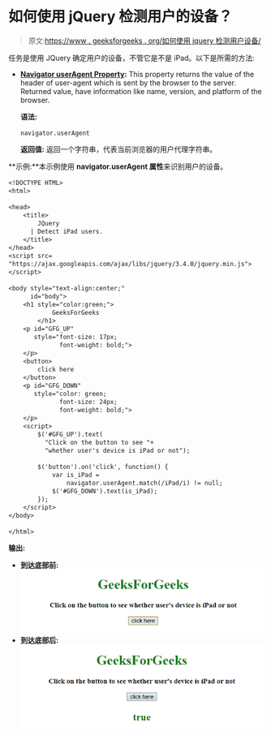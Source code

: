 # 如何使用 jQuery 检测用户的设备？

> 原文:[https://www . geeksforgeeks . org/如何使用 jquery 检测用户设备/](https://www.geeksforgeeks.org/how-to-detect-the-users-device-using-jquery/)

任务是使用 JQuery 确定用户的设备，不管它是不是 iPad。以下是所需的方法:

*   **[Navigator userAgent Property](https://www.geeksforgeeks.org/html-navigator-useragent-property/):**
    This property returns the value of the header of user-agent which is sent by the browser to the server.
    Returned value, have information like name, version, and platform of the browser.

    **语法:**

    ```
    navigator.userAgent

    ```

    **返回值:**
    返回一个字符串，代表当前浏览器的用户代理字符串。

**示例:**本示例使用 **navigator.userAgent 属性**来识别用户的设备。

```
<!DOCTYPE HTML>
<html>

<head>
    <title>
        JQuery 
      | Detect iPad users.
    </title>
</head>
<script src=
"https://ajax.googleapis.com/ajax/libs/jquery/3.4.0/jquery.min.js">
</script>

<body style="text-align:center;" 
      id="body">
    <h1 style="color:green;">  
            GeeksForGeeks  
        </h1>
    <p id="GFG_UP" 
       style="font-size: 17px; 
              font-weight: bold;">
    </p>
    <button>
        click here
    </button>
    <p id="GFG_DOWN" 
       style="color: green; 
              font-size: 24px; 
              font-weight: bold;">
    </p>
    <script>
        $('#GFG_UP').text(
          "Click on the button to see "+
          "whether user's device is iPad or not");

        $('button').on('click', function() {
            var is_iPad = 
                navigator.userAgent.match(/iPad/i) != null;
            $('#GFG_DOWN').text(is_iPad);
        });
    </script>
</body>

</html>
```

**输出:**

*   **到达底部前:**
    ![](img/285799fb61b6ed40c052712fd26224e7.png)
*   **到达底部后:**
    ![](img/0a50fbd05c522eeb7502e26626c3216c.png)